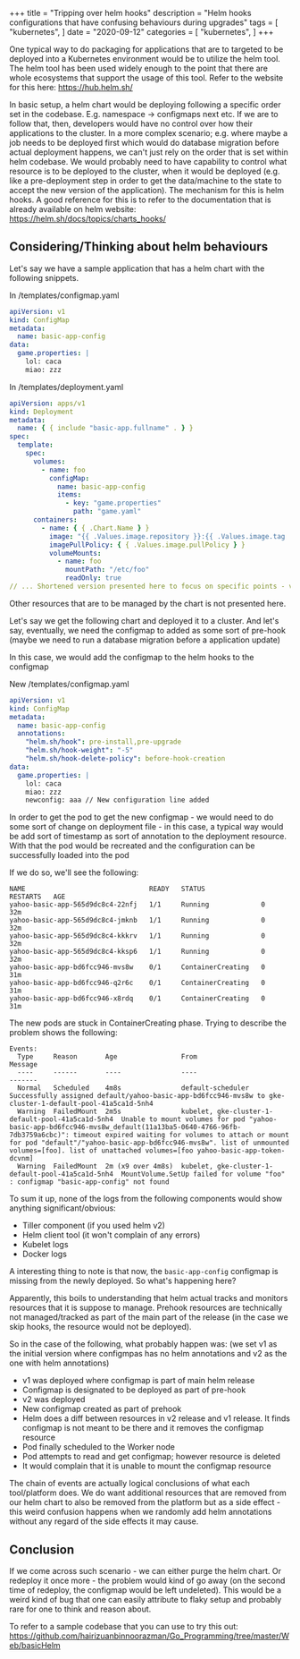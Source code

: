 +++
title = "Tripping over helm hooks"
description = "Helm hooks configurations that have confusing behaviours during upgrades"
tags = [
    "kubernetes",
]
date = "2020-09-12"
categories = [
    "kubernetes",
]
+++

One typical way to do packaging for applications that are to targeted to be deployed into a Kubernetes environment would be to utilize the helm tool. The helm tool has been used widely enough to the point that there are whole ecosystems that support the usage of this tool. Refer to the website for this here: https://hub.helm.sh/

In basic setup, a helm chart would be deploying following a specific order set in the codebase. E.g. namespace -> configmaps next etc. If we are to follow that, then, developers would have no control over how their applications to the cluster. In a more complex scenario; e.g. where maybe a job needs to be deployed first which would do database migration before actual deployment happens, we can't just rely on the order that is set within helm codebase. We would probably need to have capability to control what resource is to be deployed to the cluster, when it would be deployed (e.g. like a pre-deployment step in order to get the data/machine to the state to accept the new version of the application). The mechanism for this is helm hooks. A good reference for this is to refer to the documentation that is already available on helm website: https://helm.sh/docs/topics/charts_hooks/

## Considering/Thinking about helm behaviours

Let's say we have a sample application that has a helm chart with the following snippets.

In /templates/configmap.yaml

```yaml
apiVersion: v1
kind: ConfigMap
metadata:
  name: basic-app-config
data:
  game.properties: |
    lol: caca
    miao: zzz
```

In /templates/deployment.yaml

```yaml
apiVersion: apps/v1
kind: Deployment
metadata:
  name: { { include "basic-app.fullname" . } }
spec:
  template:
    spec:
      volumes:
        - name: foo
          configMap:
            name: basic-app-config
            items:
              - key: "game.properties"
                path: "game.yaml"
      containers:
        - name: { { .Chart.Name } }
          image: "{{ .Values.image.repository }}:{{ .Values.image.tag | default .Chart.AppVersion }}"
          imagePullPolicy: { { .Values.image.pullPolicy } }
          volumeMounts:
            - name: foo
              mountPath: "/etc/foo"
              readOnly: true
// ... Shortened version presented here to focus on specific points - volume configuration
```

Other resources that are to be managed by the chart is not presented here.

Let's say we get the following chart and deployed it to a cluster. And let's say, eventually, we need the configmap to added as some sort of pre-hook (maybe we need to run a database migration before a application update)

In this case, we would add the configmap to the helm hooks to the configmap

New /templates/configmap.yaml

```yaml
apiVersion: v1
kind: ConfigMap
metadata:
  name: basic-app-config
  annotations:
    "helm.sh/hook": pre-install,pre-upgrade
    "helm.sh/hook-weight": "-5"
    "helm.sh/hook-delete-policy": before-hook-creation
data:
  game.properties: |
    lol: caca
    miao: zzz
    newconfig: aaa // New configuration line added
```

In order to get the pod to get the new configmap - we would need to do some sort of change on deployment file - in this case, a typical way would be add sort of timestamp as sort of annotation to the deployment resource. With that the pod would be recreated and the configuration can be successfully loaded into the pod

If we do so, we'll see the following:

```
NAME                               READY   STATUS              RESTARTS   AGE
yahoo-basic-app-565d9dc8c4-22nfj   1/1     Running             0          32m
yahoo-basic-app-565d9dc8c4-jmknb   1/1     Running             0          32m
yahoo-basic-app-565d9dc8c4-kkkrv   1/1     Running             0          32m
yahoo-basic-app-565d9dc8c4-kksp6   1/1     Running             0          32m
yahoo-basic-app-bd6fcc946-mvs8w    0/1     ContainerCreating   0          31m
yahoo-basic-app-bd6fcc946-q2r6c    0/1     ContainerCreating   0          31m
yahoo-basic-app-bd6fcc946-x8rdq    0/1     ContainerCreating   0          31m
```

The new pods are stuck in ContainerCreating phase. Trying to describe the problem shows the following:

```
Events:
  Type     Reason       Age                From                                               Message
  ----     ------       ----               ----                                               -------
  Normal   Scheduled    4m8s               default-scheduler                                  Successfully assigned default/yahoo-basic-app-bd6fcc946-mvs8w to gke-cluster-1-default-pool-41a5ca1d-5nh4
  Warning  FailedMount  2m5s               kubelet, gke-cluster-1-default-pool-41a5ca1d-5nh4  Unable to mount volumes for pod "yahoo-basic-app-bd6fcc946-mvs8w_default(11a13ba5-0640-4766-96fb-7db3759a6cbc)": timeout expired waiting for volumes to attach or mount for pod "default"/"yahoo-basic-app-bd6fcc946-mvs8w". list of unmounted volumes=[foo]. list of unattached volumes=[foo yahoo-basic-app-token-dcvnm]
  Warning  FailedMount  2m (x9 over 4m8s)  kubelet, gke-cluster-1-default-pool-41a5ca1d-5nh4  MountVolume.SetUp failed for volume "foo" : configmap "basic-app-config" not found
```

To sum it up, none of the logs from the following components would show anything significant/obvious:

- Tiller component (if you used helm v2)
- Helm client tool (it won't complain of any errors)
- Kubelet logs
- Docker logs

A interesting thing to note is that now, the `basic-app-config` configmap is missing from the newly deployed. So what's happening here?

Apparently, this boils to understanding that helm actual tracks and monitors resources that it is suppose to manage. Prehook resources are technically not managed/tracked as part of the main part of the release (in the case we skip hooks, the resource would not be deployed).

So in the case of the following, what probably happen was: (we set v1 as the initial version where configmpas has no helm annotations and v2 as the one with helm annotations)

- v1 was deployed where configmap is part of main helm release
- Configmap is designated to be deployed as part of pre-hook
- v2 was deployed
- New configmap created as part of prehook
- Helm does a diff between resources in v2 release and v1 release. It finds configmap is not meant to be there and it removes the configmap resource
- Pod finally scheduled to the Worker node
- Pod attempts to read and get configmap; however resource is deleted
- It would complain that it is unable to mount the configmap resource

The chain of events are actually logical conclusions of what each tool/platform does. We do want additional resources that are removed from our helm chart to also be removed from the platform but as a side effect - this weird confusion happens when we randomly add helm annotations without any regard of the side effects it may cause.

## Conclusion

If we come across such scenario - we can either purge the helm chart. Or redeploy it once more - the problem would kind of go away (on the second time of redeploy, the configmap would be left undeleted).
This would be a weird kind of bug that one can easily attribute to flaky setup and probably rare for one to think and reason about.

To refer to a sample codebase that you can use to try this out:  
https://github.com/hairizuanbinnoorazman/Go_Programming/tree/master/Web/basicHelm
